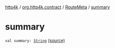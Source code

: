 [http4k](../../index.md) / [org.http4k.contract](../index.md) / [RouteMeta](index.md) / [summary](./summary.md)

# summary

`val summary: `[`String`](https://kotlinlang.org/api/latest/jvm/stdlib/kotlin/-string/index.html) [(source)](https://github.com/http4k/http4k/blob/master/http4k-contract/src/main/kotlin/org/http4k/contract/routeMeta.kt#L121)